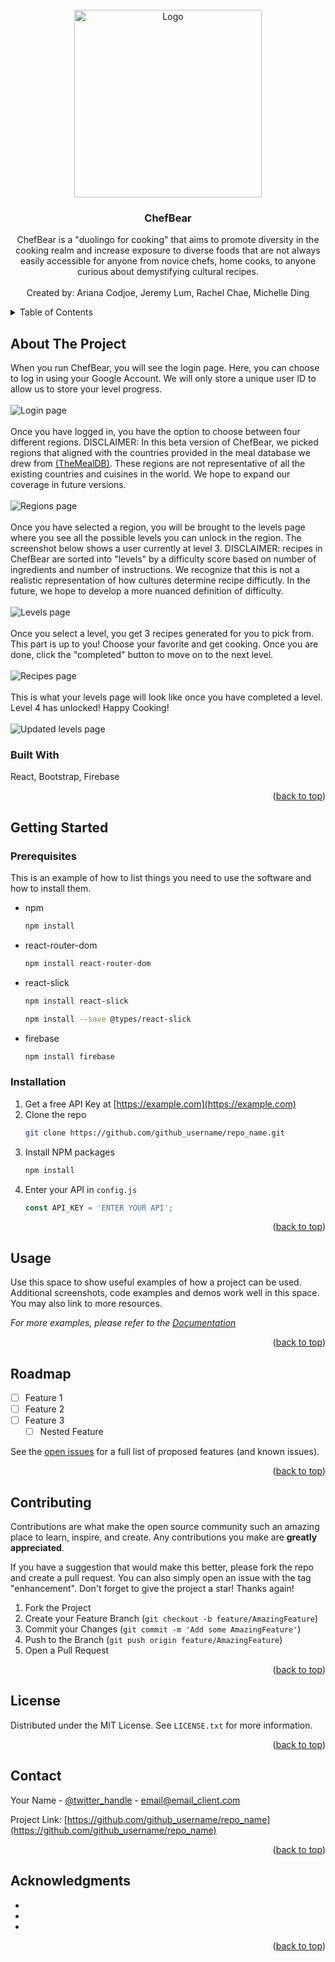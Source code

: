 <!-- PROJECT LOGO -->
<br />
<div align="center">
  <a href="https://github.com/github_username/repo_name">
    <img src="images/bearlogo.png" alt="Logo" width="300" height="300">
  </a>

<h3 align="center">ChefBear</h3>

  <p align="center">
    ChefBear is a "duolingo for cooking" that aims to promote diversity in the cooking realm and increase exposure to  diverse foods that are not always easily accessible for anyone from novice chefs, home cooks, to anyone curious about demystifying cultural recipes.
    <br></br>
    Created by: Ariana Codjoe, Jeremy Lum, Rachel Chae, Michelle Ding
  </p>
</div>

<!-- TABLE OF CONTENTS -->
<details>
  <summary>Table of Contents</summary>
  <ol>
    <li>
      <a href="#about-the-project">About The Project</a>
      <ul>
        <li><a href="#built-with">Built With</a></li>
      </ul>
    </li>
    <li>
      <a href="#getting-started">Getting Started</a>
      <ul>
        <li><a href="#prerequisites">Prerequisites</a></li>
        <li><a href="#installation">Installation</a></li>
      </ul>
    </li>
    <li><a href="#usage">Usage</a></li>
    <li><a href="#roadmap">Roadmap</a></li>
    <li><a href="#contributing">Contributing</a></li>
    <li><a href="#license">License</a></li>
    <li><a href="#contact">Contact</a></li>
    <li><a href="#acknowledgments">Acknowledgments</a></li>
  </ol>
</details>


<!-- ABOUT THE PROJECT -->
## About The Project
When you run ChefBear, you will see the login page. Here, you can choose to log in using your Google Account. We will only store a unique user ID to allow us to store your level progress. 
 <br> </br>
<img src="images/login.png" alt="Login page" >
 <br> </br>
Once you have logged in, you have the option to choose between four different regions. DISCLAIMER: In this beta version of ChefBear, we picked regions that aligned with the countries provided in the meal database we drew from 
  <a href="https://www.themealdb.com/api.php">(TheMealDB)</a>.
  These regions are not representative of all the existing countries and cuisines in the world. We hope to expand our coverage in future versions. 
  <br> </br>
<img src="images/regions.png" alt="Regions page" >
 <br> </br>
 Once you have selected a region, you will be brought to the levels page where you see all the possible levels you can unlock in the region. The screenshot below shows a user currently at level 3. DISCLAIMER: recipes in ChefBear are sorted into "levels" by a difficulty score based on number of ingredients and number of instructions. We recognize that this is not a realistic representation of how cultures determine recipe difficutly. In the future, we hope to develop a more nuanced definition of difficulty.
  <br> </br>
<img src="images/levels.png" alt="Levels page" >
 <br> </br>
 Once you select a level, you get 3 recipes generated for you to pick from. This part is up to you! Choose your favorite and get cooking. Once you are done, click the "completed" button to move on to the next level.
  <br> </br>
<img src="images/recipes.png" alt="Recipes page">
 <br> </br>
 This is what your levels page will look like once you have completed a level. Level 4 has unlocked! Happy Cooking!
  <br> </br>
<img src="images/updatelevels.png" alt="Updated levels page" >


### Built With
React, Bootstrap, Firebase
<p align="right">(<a href="#readme-top">back to top</a>)</p>


<!-- GETTING STARTED -->
## Getting Started

### Prerequisites

This is an example of how to list things you need to use the software and how to install them.
* npm
  ```sh
  npm install
  ```
* react-router-dom
  ```sh
  npm install react-router-dom
  ```
* react-slick
  ```sh
  npm install react-slick
  ```
  ```sh
  npm install --save @types/react-slick
  ```
* firebase
  ```sh
  npm install firebase
  ```


### Installation

1. Get a free API Key at [https://example.com](https://example.com)
2. Clone the repo
   ```sh
   git clone https://github.com/github_username/repo_name.git
   ```
3. Install NPM packages
   ```sh
   npm install
   ```
4. Enter your API in `config.js`
   ```js
   const API_KEY = 'ENTER YOUR API';
   ```

<p align="right">(<a href="#readme-top">back to top</a>)</p>



<!-- USAGE EXAMPLES -->
## Usage

Use this space to show useful examples of how a project can be used. Additional screenshots, code examples and demos work well in this space. You may also link to more resources.

_For more examples, please refer to the [Documentation](https://example.com)_

<p align="right">(<a href="#readme-top">back to top</a>)</p>



<!-- ROADMAP -->
## Roadmap

- [ ] Feature 1
- [ ] Feature 2
- [ ] Feature 3
    - [ ] Nested Feature

See the [open issues](https://github.com/github_username/repo_name/issues) for a full list of proposed features (and known issues).

<p align="right">(<a href="#readme-top">back to top</a>)</p>



<!-- CONTRIBUTING -->
## Contributing

Contributions are what make the open source community such an amazing place to learn, inspire, and create. Any contributions you make are **greatly appreciated**.

If you have a suggestion that would make this better, please fork the repo and create a pull request. You can also simply open an issue with the tag "enhancement".
Don't forget to give the project a star! Thanks again!

1. Fork the Project
2. Create your Feature Branch (`git checkout -b feature/AmazingFeature`)
3. Commit your Changes (`git commit -m 'Add some AmazingFeature'`)
4. Push to the Branch (`git push origin feature/AmazingFeature`)
5. Open a Pull Request

<p align="right">(<a href="#readme-top">back to top</a>)</p>



<!-- LICENSE -->
## License

Distributed under the MIT License. See `LICENSE.txt` for more information.

<p align="right">(<a href="#readme-top">back to top</a>)</p>



<!-- CONTACT -->
## Contact

Your Name - [@twitter_handle](https://twitter.com/twitter_handle) - email@email_client.com

Project Link: [https://github.com/github_username/repo_name](https://github.com/github_username/repo_name)

<p align="right">(<a href="#readme-top">back to top</a>)</p>



<!-- ACKNOWLEDGMENTS -->
## Acknowledgments

* []()
* []()
* []()

<p align="right">(<a href="#readme-top">back to top</a>)</p>



<!-- MARKDOWN LINKS & IMAGES -->
<!-- https://www.markdownguide.org/basic-syntax/#reference-style-links -->
[contributors-shield]: https://img.shields.io/github/contributors/github_username/repo_name.svg?style=for-the-badge
[contributors-url]: https://github.com/github_username/repo_name/graphs/contributors
[forks-shield]: https://img.shields.io/github/forks/github_username/repo_name.svg?style=for-the-badge
[forks-url]: https://github.com/github_username/repo_name/network/members
[stars-shield]: https://img.shields.io/github/stars/github_username/repo_name.svg?style=for-the-badge
[stars-url]: https://github.com/github_username/repo_name/stargazers
[issues-shield]: https://img.shields.io/github/issues/github_username/repo_name.svg?style=for-the-badge
[issues-url]: https://github.com/github_username/repo_name/issues
[license-shield]: https://img.shields.io/github/license/github_username/repo_name.svg?style=for-the-badge
[license-url]: https://github.com/github_username/repo_name/blob/master/LICENSE.txt
[linkedin-shield]: https://img.shields.io/badge/-LinkedIn-black.svg?style=for-the-badge&logo=linkedin&colorB=555
[linkedin-url]: https://linkedin.com/in/linkedin_username
[product-screenshot]: images/screenshot.png
[Next.js]: https://img.shields.io/badge/next.js-000000?style=for-the-badge&logo=nextdotjs&logoColor=white
[Next-url]: https://nextjs.org/
[React.js]: https://img.shields.io/badge/React-20232A?style=for-the-badge&logo=react&logoColor=61DAFB
[React-url]: https://reactjs.org/
[Vue.js]: https://img.shields.io/badge/Vue.js-35495E?style=for-the-badge&logo=vuedotjs&logoColor=4FC08D
[Vue-url]: https://vuejs.org/
[Angular.io]: https://img.shields.io/badge/Angular-DD0031?style=for-the-badge&logo=angular&logoColor=white
[Angular-url]: https://angular.io/
[Svelte.dev]: https://img.shields.io/badge/Svelte-4A4A55?style=for-the-badge&logo=svelte&logoColor=FF3E00
[Svelte-url]: https://svelte.dev/
[Laravel.com]: https://img.shields.io/badge/Laravel-FF2D20?style=for-the-badge&logo=laravel&logoColor=white
[Laravel-url]: https://laravel.com
[Bootstrap.com]: https://img.shields.io/badge/Bootstrap-563D7C?style=for-the-badge&logo=bootstrap&logoColor=white
[Bootstrap-url]: https://getbootstrap.com
[JQuery.com]: https://img.shields.io/badge/jQuery-0769AD?style=for-the-badge&logo=jquery&logoColor=white
[JQuery-url]: https://jquery.com 
[Firebase]: images/Firebase.png
[Firebase-url]: https://firebase.google.com/docs

